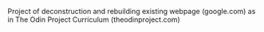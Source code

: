 Project of deconstruction and rebuilding existing webpage (google.com) as in The Odin Project Curriculum (theodinproject.com)